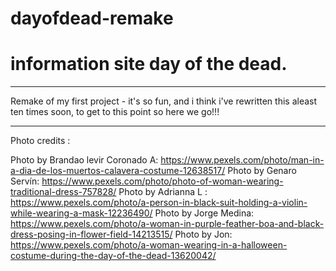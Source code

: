 # dayofdead-remake
<h1>information site day of the dead. </h1>

<hr>
<p>Remake of my first project - it's so fun, and i think i've rewritten this aleast ten times soon, to get to this point so here we go!!!</p>
<hr>





Photo credits : 

Photo by Brandao levir Coronado A: https://www.pexels.com/photo/man-in-a-dia-de-los-muertos-calavera-costume-12638517/
Photo by Genaro Servín: https://www.pexels.com/photo/photo-of-woman-wearing-traditional-dress-757828/
Photo by Adrianna L : https://www.pexels.com/photo/a-person-in-black-suit-holding-a-violin-while-wearing-a-mask-12236490/
Photo by Jorge Medina: https://www.pexels.com/photo/a-woman-in-purple-feather-boa-and-black-dress-posing-in-flower-field-14213515/
Photo by Jon: https://www.pexels.com/photo/a-woman-wearing-in-a-halloween-costume-during-the-day-of-the-dead-13620042/
